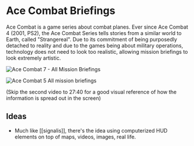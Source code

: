 # Ace Combat Briefings

Ace Combat is a game series about combat planes. Ever since Ace Combat 4 (2001, PS2), the Ace Combat Series tells stories from a similar world to Earth, called "Strangereal". Due to its commitment of being purposedly detached to reality and due to the games being about military operations, technology does not need to look too realistic, allowing mission briefings to look extremely artistic.

![Ace Combat 7 - All Mission Briefings](https://www.youtube.com/watch?v=ctun9SEza4Y)

![Ace Combat 5 All mission briefings](https://youtu.be/blJOl1MNb2Y?si=CvupklpMEp5NVsGa&)

(Skip the second video to 27:40 for a good visual reference of how the information is spread out in the screen)

## Ideas

- Much like [[signalis]], there's the idea using computerized HUD elements on top of maps, videos, images, real life.